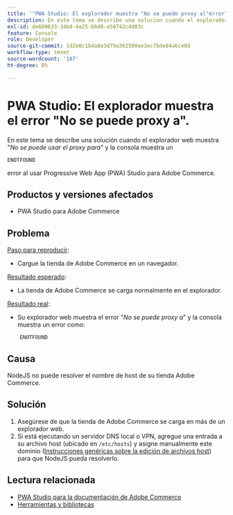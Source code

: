 ```yaml
---
title: '"PWA Studio: El explorador muestra "No se puede proxy al"error"'
description: En este tema se describe una solución cuando el explorador web muestra "*No se puede proxy a*" y la consola muestra un
exl-id: de689633-34b8-4a25-bbd0-a58742c4d03c
feature: Console
role: Developer
source-git-commit: 1d2e0c1b4a8e3d79a362500ee3ec7bde84a6ce0d
workflow-type: tm+mt
source-wordcount: '187'
ht-degree: 0%

---
```


# PWA Studio: El explorador muestra el error &quot;No se puede proxy a&quot;.

En este tema se describe una solución cuando el explorador web muestra &quot;*No se puede usar el proxy para*&quot; y la consola muestra un

```
ENOTFOUND
```

error al usar Progressive Web App (PWA) Studio para Adobe Commerce.

## Productos y versiones afectados

* PWA Studio para Adobe Commerce

## Problema

<u>Paso para reproducir</u>:

* Cargue la tienda de Adobe Commerce en un navegador.

<u>Resultado esperado</u>:

* La tienda de Adobe Commerce se carga normalmente en el explorador.

<u>Resultado real</u>:

* Su explorador web muestra el error &quot;*No se puede proxy a*&quot; y la consola muestra un error como:

```
    ENOTFOUND
```


## Causa

NodeJS no puede resolver el nombre de host de su tienda Adobe Commerce.

## Solución

1. Asegúrese de que la tienda de Adobe Commerce se carga en más de un explorador web.
1. Si está ejecutando un servidor DNS local o VPN, agregue una entrada a su archivo host (ubicado en `/etc/hosts`) y asigne manualmente este dominio ([Instrucciones genéricas sobre la edición de archivos host](https://linuxize.com/post/how-to-edit-your-hosts-file/)) para que NodeJS pueda resolverlo.

## Lectura relacionada

* [PWA Studio para la documentación de Adobe Commerce](https://magento.github.io/pwa-studio/)
* [Herramientas y bibliotecas](https://magento.github.io/pwa-studio/technologies/tools-libraries/)
